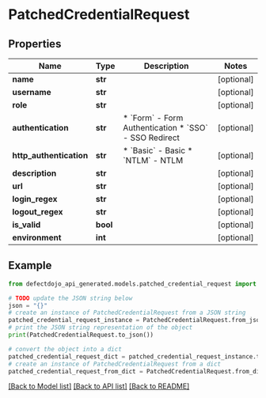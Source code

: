 # PatchedCredentialRequest


## Properties

Name | Type | Description | Notes
------------ | ------------- | ------------- | -------------
**name** | **str** |  | [optional] 
**username** | **str** |  | [optional] 
**role** | **str** |  | [optional] 
**authentication** | **str** | * &#x60;Form&#x60; - Form Authentication * &#x60;SSO&#x60; - SSO Redirect | [optional] 
**http_authentication** | **str** | * &#x60;Basic&#x60; - Basic * &#x60;NTLM&#x60; - NTLM | [optional] 
**description** | **str** |  | [optional] 
**url** | **str** |  | [optional] 
**login_regex** | **str** |  | [optional] 
**logout_regex** | **str** |  | [optional] 
**is_valid** | **bool** |  | [optional] 
**environment** | **int** |  | [optional] 

## Example

```python
from defectdojo_api_generated.models.patched_credential_request import PatchedCredentialRequest

# TODO update the JSON string below
json = "{}"
# create an instance of PatchedCredentialRequest from a JSON string
patched_credential_request_instance = PatchedCredentialRequest.from_json(json)
# print the JSON string representation of the object
print(PatchedCredentialRequest.to_json())

# convert the object into a dict
patched_credential_request_dict = patched_credential_request_instance.to_dict()
# create an instance of PatchedCredentialRequest from a dict
patched_credential_request_from_dict = PatchedCredentialRequest.from_dict(patched_credential_request_dict)
```
[[Back to Model list]](../README.md#documentation-for-models) [[Back to API list]](../README.md#documentation-for-api-endpoints) [[Back to README]](../README.md)


